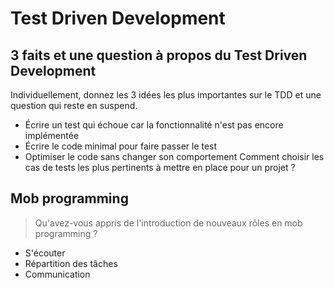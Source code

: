 # Test Driven Development

## 3 faits et une question à propos du Test Driven Development

Individuellement, donnez les 3 idées les plus importantes sur le TDD et une question qui reste en suspend.
- Écrire un test qui échoue car la fonctionnalité n'est pas encore implémentée
- Écrire le code minimal pour faire passer le test
- Optimiser le code sans changer son comportement
Comment choisir les cas de tests les plus pertinents à mettre en place pour un projet ?

## Mob programming

> Qu'avez-vous appris de l'introduction de nouveaux rôles en mob programming ?
- S'écouter 
- Répartition des tâches 
- Communication